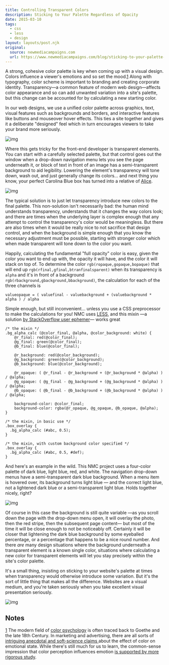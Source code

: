 ```yaml
---
title: Controlling Transparent Colors
description: Sticking to Your Palette Regardless of Opacity
date: 2015-03-10
tags:
  - css
  - less
  - design
layout: layouts/post.njk
original:
  source: newmediacampaigns.com
  url: https://www.newmediacampaigns.com/blog/sticking-to-your-palette-regardless-of-opacity
---
```


A strong, cohesive color palette is key when coming up with a visual design. Colors influence a viewer's emotions and so set the mood.[1](https://www.newmediacampaigns.com/blog/sticking-to-your-palette-regardless-of-opacity#footnote-1) Along with typography, color scheme is important to branding and creating corporate identity. Transparency—a common feature of modern web design—affects color appearance and so can add unwanted variation into a site's palette, but this change can be accounted for by calculating a new starting color.

In our web designs, we use a unified color palette across graphics, text, visual features such as backgrounds and borders, and interactive features like buttons and mouseover hover effects. This ties a site together and gives it a deliberate "designed" feel which in turn encourages viewers to take your brand more seriously.

![img](https://nmcdn.io/e186d21f8c7946a19faed23c3da2f0da/347bed083486499c98f1609efa95efbd/files/blog-drafts/calvin-report-process-s900x305.gif)

Where this gets tricky for the front-end developer is transparent elements. You can start with a carefully selected palette, but that control goes out the window when a drop-down navigation menu lets you see the page underneath it, or block of text in front of an image has a semi-transparent background to aid legibility. Lowering the element's transparency will tone down, wash out, and just generally change its colors… and next thing you know, your perfect Carolina Blue box has turned into a relative of [Alice](https://en.wikipedia.org/wiki/X11_color_names).

![img](https://nmcdn.io/e186d21f8c7946a19faed23c3da2f0da/347bed083486499c98f1609efa95efbd/files/blog-drafts/staying-in-your-color-palette-when-using-transparency/blues.png) 

The typical solution is to just let transparency introduce new colors to the final palette. This non-solution isn't necessarily bad: the human mind understands transparency, understands that it changes the way colors look; and there are times when the underlying layer is complex enough that any attempt to control the transparency's color would be meaningless. But there are also times when it would be really nice to not sacrifice that design control, and when the background is simple enough that you know the necessary adjustment must be possible, starting with stronger color which when made transparent will tone down to the color you want.

Happily, calculating the fundamental "full opacity" color is easy, given the color you want to end up with, the opacity it will have, and the color it will stack on top of. To determine the color `rgb(ropaque,gopaque,bopaque)` that will end up `rgb(rfinal,gfinal,btranfinalsparent)` when its transparency is `alpha` and it's in front of a background `rgb(rbackground,gbackground,bbackground)`, the calculation for each of the three channels is

```
valueopaque = ( valuefinal - valuebackground + (valuebackground * alpha ) / alpha
```

Simple enough, but still inconvenient… unless you use a CSS preprocessor to make the calculations for you!  NMC uses [LESS](http://lesscss.org/), and this mixin —a solution [by StackOverflow user ephemer](http://stackoverflow.com/a/20747908/1241736)— works great

```
/* the mixin */
.bg_alpha_calc (@color_final, @alpha, @color_background: white) {
    @r_final: red(@color_final);
    @g_final: green(@color_final);
    @b_final: blue(@color_final);

    @r_background: red(@color_background);
    @g_background: green(@color_background);
    @b_background: blue(@color_background);

    @r_opaque: ( @r_final - @r_background + (@r_background * @alpha) ) / @alpha;
    @g_opaque: ( @g_final - @g_background + (@g_background * @alpha) ) / @alpha;
    @b_opaque: ( @b_final - @b_background + (@b_background * @alpha) ) / @alpha;

    background-color: @color_final;
    background-color: rgba(@r_opaque, @g_opaque, @b_opaque, @alpha);
}

/* the mixin, in basic use */
.box_overlay {
  .bg_alpha_calc (#abc, 0.5);
}

/* the mixin, with custom background color specified */
.box_overlay {
  .bg_alpha_calc (#abc, 0.5, #def);
}
```

And here's an example in the wild. This NMC project uses a four-color palette of dark blue, light blue, red, and white. The navigation drop-down menus have a semi-transparent dark blue background. When a menu item is hovered over, its background turns light blue — and the correct light blue, not a lightened dark blue or a semi-transparent light blue. Holds together nicely, right?

![img](https://nmcdn.io/e186d21f8c7946a19faed23c3da2f0da/347bed083486499c98f1609efa95efbd/files/blog-drafts/staying-in-your-color-palette-when-using-transparency/blue-process-s400x270.png)

Of course in this case the background is still quite variable —as you scroll down the page with the drop-down menu open, it will overlay the photo, then the red stripe, then the subsequent page content— but most of the time it will be close enough to not be noticeably off. Certainly it will be closer that lightening the dark blue background by some eyeballed percentage, or a percentage that happens to be a nice round number. And there *are* many design situations where the background underneath a transparent element is a known single color, situations where calculating a new color for transparent elements will let you stay precisely within the site's color palette. 

It's a small thing, insisting on sticking to your website's palette at times when transparency would otherwise introduce some variation. But it's the sort of little thing that makes all the difference. Websites are a visual medium, and you're taken seriously when you take excellent visual presentation seriously. 

![img](https://nmcdn.io/e186d21f8c7946a19faed23c3da2f0da/347bed083486499c98f1609efa95efbd/files/blog-drafts/staying-in-your-color-palette-when-using-transparency/sterlingdraper.jpg) 

## Notes

[1](https://www.newmediacampaigns.com/blog/sticking-to-your-palette-regardless-of-opacity#) The modern field of [color psychology](https://en.wikipedia.org/wiki/Color_psychology) is often traced back to Goethe and the late 18th Century. In marketing and advertising, there are all sorts of [intriguing anecdotal and soft-science claims ](http://www.forbes.com/sites/amymorin/2014/02/04/how-to-use-color-psychology-to-give-your-business-an-edge/)about the effect of color on emotional state. While there's still much for us to learn, the common-sense impression that color perception influences emotion [is supported by more rigorous study](http://www.forbes.com/sites/amymorin/2014/02/04/how-to-use-color-psychology-to-give-your-business-an-edge/).